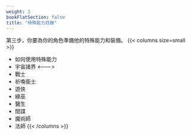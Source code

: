 ```yaml
---
weight: 3
bookFlatSection: false
title: "特殊能力目錄"
---
```


第三步，你要為你的角色準備他的特殊能力和裝備。
{{< columns size=small >}}
- 如何使用特殊能力
- 宇宙諸界
<--->
- 戰士
- 祈喚衛士
- 遊俠
- 綠巫
- 醫生
- 間諜
- 魔術師
- 法師
{{< /columns >}}
